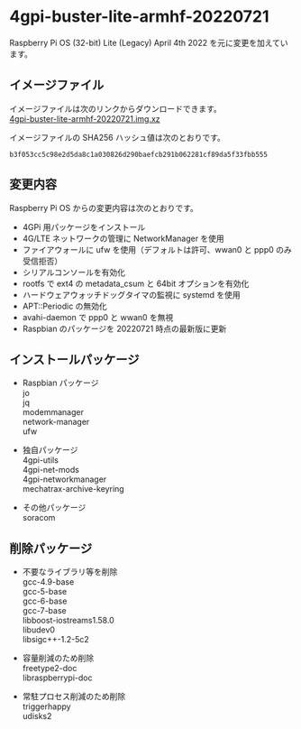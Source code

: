 # 4gpi-buster-lite-armhf-20220721
Raspberry Pi OS (32-bit) Lite (Legacy) April 4th 2022 を元に変更を加えています。

## イメージファイル
イメージファイルは次のリンクからダウンロードできます。  
[4gpi-buster-lite-armhf-20220721.img.xz](https://mechatrax.com/data/4gpi-legacy/4gpi-buster-lite-armhf-20220721.img.xz)  

イメージファイルの SHA256 ハッシュ値は次のとおりです。
```
b3f053cc5c98e2d5da8c1a030826d290baefcb291b062281cf89da5f33fbb555
```

## 変更内容
Raspberry Pi OS からの変更内容は次のとおりです。
  * 4GPi 用パッケージをインストール
  * 4G/LTE ネットワークの管理に NetworkManager を使用
  * ファイアウォールに ufw を使用（デフォルトは許可、wwan0 と ppp0 のみ受信拒否）
  * シリアルコンソールを有効化
  * rootfs で ext4 の metadata_csum と 64bit オプションを有効化
  * ハードウェアウォッチドッグタイマの監視に systemd を使用
  * APT::Periodic の無効化
  * avahi-daemon で ppp0 と wwan0 を無視
  * Raspbian のパッケージを 20220721 時点の最新版に更新

## インストールパッケージ
  * Raspbian パッケージ  
    jo  
    jq  
    modemmanager  
    network-manager  
    ufw

  * 独自パッケージ  
    4gpi-utils  
    4gpi-net-mods  
    4gpi-networkmanager  
    mechatrax-archive-keyring

  * その他パッケージ  
    soracom

## 削除パッケージ  
  * 不要なライブラリ等を削除  
    gcc-4.9-base  
    gcc-5-base  
    gcc-6-base  
    gcc-7-base  
    libboost-iostreams1.58.0  
    libudev0  
    libsigc++-1.2-5c2

  * 容量削減のため削除  
    freetype2-doc  
    libraspberrypi-doc

  * 常駐プロセス削減のため削除  
    triggerhappy  
    udisks2

